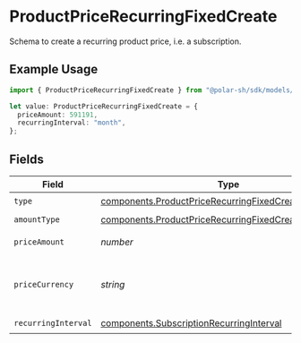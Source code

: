 # ProductPriceRecurringFixedCreate

Schema to create a recurring product price, i.e. a subscription.

## Example Usage

```typescript
import { ProductPriceRecurringFixedCreate } from "@polar-sh/sdk/models/components";

let value: ProductPriceRecurringFixedCreate = {
  priceAmount: 591191,
  recurringInterval: "month",
};
```

## Fields

| Field                                                                                                                          | Type                                                                                                                           | Required                                                                                                                       | Description                                                                                                                    |
| ------------------------------------------------------------------------------------------------------------------------------ | ------------------------------------------------------------------------------------------------------------------------------ | ------------------------------------------------------------------------------------------------------------------------------ | ------------------------------------------------------------------------------------------------------------------------------ |
| `type`                                                                                                                         | [components.ProductPriceRecurringFixedCreateType](../../models/components/productpricerecurringfixedcreatetype.md)             | :heavy_check_mark:                                                                                                             | N/A                                                                                                                            |
| `amountType`                                                                                                                   | [components.ProductPriceRecurringFixedCreateAmountType](../../models/components/productpricerecurringfixedcreateamounttype.md) | :heavy_check_mark:                                                                                                             | N/A                                                                                                                            |
| `priceAmount`                                                                                                                  | *number*                                                                                                                       | :heavy_check_mark:                                                                                                             | The price in cents.                                                                                                            |
| `priceCurrency`                                                                                                                | *string*                                                                                                                       | :heavy_minus_sign:                                                                                                             | The currency. Currently, only `usd` is supported.                                                                              |
| `recurringInterval`                                                                                                            | [components.SubscriptionRecurringInterval](../../models/components/subscriptionrecurringinterval.md)                           | :heavy_check_mark:                                                                                                             | N/A                                                                                                                            |